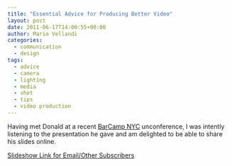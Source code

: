 ```yaml
---
title: "Essential Advice for Producing Better Video"
layout: post
date: 2011-06-17T14:00:55+00:00
author: Mario Vellandi
categories:
  - communication
  - design
tags:
  - advice
  - camera
  - lighting
  - media
  - shot
  - tips
  - video production
---
```

Having met Donald at a recent [BarCamp NYC](http://barcampnyc.org/) unconference, I was intently listening to the presentation he gave and am delighted to be able to share his slides online.

[Slideshow Link for Email/Other Subscribers](http://www.slideshare.net/BlytheSprit59/use-what-you-have-and-still)
